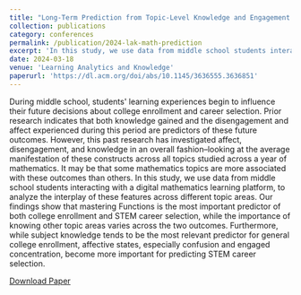 ```yaml
---
title: "Long-Term Prediction from Topic-Level Knowledge and Engagement in Mathematics Learning"
collection: publications
category: conferences
permalink: /publication/2024-lak-math-prediction
excerpt: 'In this study, we use data from middle school students interacting with a digital mathematics learning platform, to analyze the interplay of these features across different topic areas. Our findings show that mastering Functions is the most important predictor of both college enrollment and STEM career selection, while the importance of knowing other topic areas varies across the two outcomes. Furthermore, while subject knowledge tends to be the most relevant predictor for general college enrollment, affective states, especially confusion and engaged concentration, become more important for predicting STEM career selection.'
date: 2024-03-18
venue: 'Learning Analytics and Knowledge'
paperurl: 'https://dl.acm.org/doi/abs/10.1145/3636555.3636851'
---
```


During middle school, students' learning experiences begin to influence their future decisions about college enrollment and career selection. Prior research indicates that both knowledge gained and the disengagement and affect experienced during this period are predictors of these future outcomes. However, this past research has investigated affect, disengagement, and knowledge in an overall fashion–looking at the average manifestation of these constructs across all topics studied across a year of mathematics. It may be that some mathematics topics are more associated with these outcomes than others. In this study, we use data from middle school students interacting with a digital mathematics learning platform, to analyze the interplay of these features across different topic areas. Our findings show that mastering Functions is the most important predictor of both college enrollment and STEM career selection, while the importance of knowing other topic areas varies across the two outcomes. Furthermore, while subject knowledge tends to be the most relevant predictor for general college enrollment, affective states, especially confusion and engaged concentration, become more important for predicting STEM career selection.

[Download Paper](https://dl.acm.org/doi/abs/10.1145/3636555.3636851)
